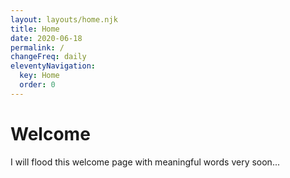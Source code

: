 ```yaml
---
layout: layouts/home.njk
title: Home
date: 2020-06-18
permalink: /
changeFreq: daily
eleventyNavigation:
  key: Home
  order: 0
---
```

# Welcome

I will flood this welcome page with meaningful words very soon...